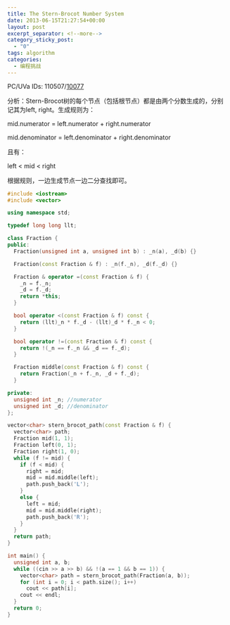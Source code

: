 ```yaml
---
title: The Stern-Brocot Number System
date: 2013-06-15T21:27:54+00:00
layout: post
excerpt_separator: <!--more-->
category_sticky_post:
  - "0"
tags: algorithm
categories:
  - 编程挑战
---
```

PC/UVa IDs: 110507/<a href="http://uva.onlinejudge.org/index.php?option=com_onlinejudge&#038;Itemid=8&#038;page=show_problem&#038;problem=1018" target="_blank">10077</a>

分析：Stern-Brocot树的每个节点（包括根节点）都是由两个分数生成的，分别记其为left, right。生成规则为：
  
mid.numerator = left.numerator + right.numerator
  
mid.denominator = left.denominator + right.denominator
  
且有：
  
left < mid < right <!--more-->


  
根据规则，一边生成节点一边二分查找即可。

```cpp
#include <iostream>
#include <vector>

using namespace std;

typedef long long llt;

class Fraction {
public:
  Fraction(unsigned int a, unsigned int b) : _n(a), _d(b) {}

  Fraction(const Fraction & f) : _n(f._n), _d(f._d) {}

  Fraction & operator =(const Fraction & f) {
    _n = f._n;
    _d = f._d;
    return *this;
  }

  bool operator <(const Fraction & f) const {
    return (llt)_n * f._d - (llt)_d * f._n < 0;
  }

  bool operator !=(const Fraction & f) const {
    return !(_n == f._n && _d == f._d);
  }

  Fraction middle(const Fraction & f) const {
    return Fraction(_n + f._n, _d + f._d);
  }

private:
  unsigned int _n; //numerator
  unsigned int _d; //denominator
};

vector<char> stern_brocot_path(const Fraction & f) {
  vector<char> path;
  Fraction mid(1, 1);
  Fraction left(0, 1);
  Fraction right(1, 0);
  while (f != mid) {
    if (f < mid) {
      right = mid;
      mid = mid.middle(left);
      path.push_back('L');
    }
    else {
      left = mid;
      mid = mid.middle(right);
      path.push_back('R');
    }
  }
  return path;
}

int main() {
  unsigned int a, b;
  while ((cin >> a >> b) && !(a == 1 && b == 1)) {
    vector<char> path = stern_brocot_path(Fraction(a, b));
    for (int i = 0; i < path.size(); i++)
      cout << path[i];
    cout << endl;
  }
  return 0;
}
```

